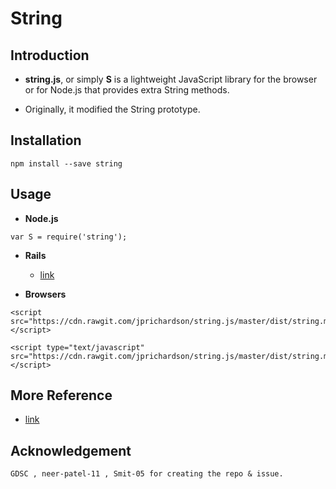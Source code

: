 
# String

## Introduction

   + **string.js**, or simply **S** is a lightweight JavaScript library for the browser or for Node.js that provides extra String methods.

   + Originally, it modified the String prototype.

## Installation

```
npm install --save string
```
## Usage

   + **Node.js**
```
var S = require('string');
```

   + **Rails**
      - [link](https://github.com/jesjos/stringjs-rails)

   + **Browsers**
```
<script src="https://cdn.rawgit.com/jprichardson/string.js/master/dist/string.min.js"></script>
```
```
<script type="text/javascript" src="https://cdn.rawgit.com/jprichardson/string.js/master/dist/string.min.js"></script>
```

## More Reference
   - [link](https://www.npmjs.com/package/string)

## Acknowledgement

```
GDSC , neer-patel-11 , Smit-05 for creating the repo & issue.
```

